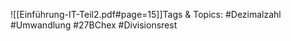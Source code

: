 
![[Einführung-IT-Teil2.pdf#page=15]]Tags & Topics:
   #Dezimalzahl
   #Umwandlung
   #27BChex
   #Divisionsrest